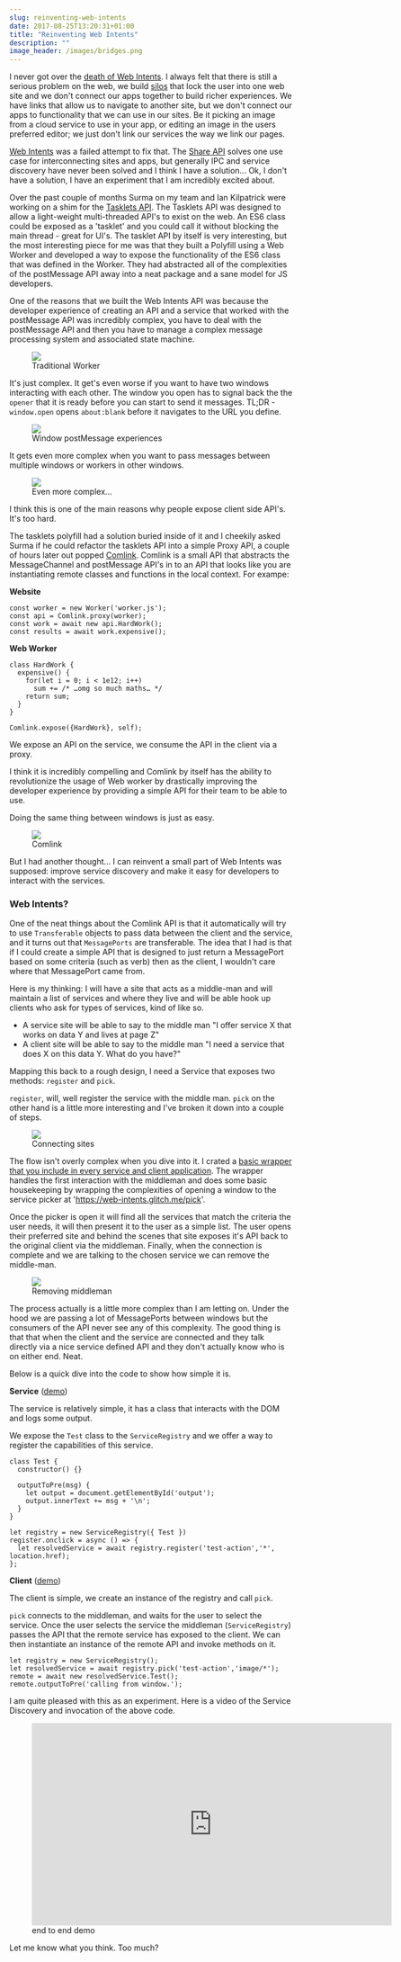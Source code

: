 ```yaml
---
slug: reinventing-web-intents
date: 2017-08-25T13:20:31+01:00
title: "Reinventing Web Intents"
description: ""
image_header: /images/bridges.png
---
```

I never got over the [death of Web Intents](/what-happened-to-web-intents/). I
always felt that there is still a serious problem on the web, we build
[silos](/unintended-silos/) that lock the user into one web site and we don't
connect our apps together to build richer experiences. We have links that allow
us to navigate to another site, but we don't connect our apps to functionality
that we can use in our sites. Be it picking an image from a cloud service to use
in your app, or editing an image in the users preferred editor; we just don't
link our services the way we link our pages.

[Web Intents](https://en.wikipedia.org/wiki/Web_Intents) was a failed attempt to
fix that. The [Share API](/navigator.share/) solves one use case for
interconnecting sites and apps, but generally IPC and service discovery have
never been solved and I think I have a solution... Ok, I don't have a solution,
I have an experiment that I am incredibly excited about.

Over the past couple of months Surma on my team and Ian Kilpatrick were working
on a shim for the [Tasklets API](https://github.com/GoogleChromeLabs/tasklets).
The Tasklets API was designed to allow a light-weight multi-threaded API's to exist on
the web. An ES6 class could be exposed as a 'tasklet' and you could call it
without blocking the main thread - great for UI's. The tasklet API by itself is
very interesting, but the most interesting piece for me was that they built a
Polyfill using a Web Worker and developed a way to expose the functionality of
the ES6 class that was defined in the Worker. They had abstracted all of the
complexities of the postMessage API away into a neat package and a sane model
for JS developers.

One of the reasons that we built the Web Intents API was because the developer
experience of creating an API and a service that worked with the postMessage API
was incredibly complex, you have to deal with the postMessage API and then you
have to manage a complex message processing system and associated state machine.

<figure>
  <img src="/images/worker-dx.png">
  <figcaption>Traditional Worker</figcaption>
</figure>

It's just complex. It get's even worse if you want to have two windows
interacting with each other. The window you open has to signal back the the
`opener` that it is ready before you can start to send it messages. TL;DR -
`window.open` opens `about:blank` before it navigates to the URL you define.

<figure>
  <img src="/images/window-dx.png">
  <figcaption>Window postMessage experiences</figcaption>
</figure>

It gets even more complex when you want to pass messages between multiple windows
or workers in other windows. 

<figure>
  <img src="/images/complex-workers.png">
  <figcaption>Even more complex...</figcaption>
</figure>

I think this is one of the main reasons why people expose client side API's. It's too
hard.

The tasklets polyfill had a solution buried inside of it
and I cheekily asked Surma if he could refactor the tasklets API into a simple
Proxy API, a couple of hours later out popped
[Comlink](https://github.com/GoogleChromeLabs/comlink/). Comlink is a small API
that abstracts the MessageChannel and postMessage API's in to an API that looks
like you are instantiating remote classes and functions in the local context. For 
exampe:

**Website**
```
const worker = new Worker('worker.js');
const api = Comlink.proxy(worker);
const work = await new api.HardWork();
const results = await work.expensive();
```

**Web Worker**
```
class HardWork {
  expensive() {
    for(let i = 0; i < 1e12; i++)
      sum += /* …omg so much maths… */
    return sum;
  }
}

Comlink.expose({HardWork}, self);
```
We expose an API on the service, we consume the API in the client via a proxy.

I think it is incredibly compelling and Comlink by itself has the ability to
revolutionize the usage of Web worker by drastically improving the developer
experience by providing a simple API for their team to be able to use.

Doing the same thing between windows is just as easy.

<figure>
  <img src="/images/comlink.png">
  <figcaption>Comlink</figcaption>
</figure>

But I had another thought... I can reinvent a small part of Web Intents was supposed:
improve service discovery and make it easy for developers to interact with the
services.

### Web Intents?

One of the neat things about the Comlink API is that it automatically will try
to use `Transferable` objects to pass data between the client and the service,
and it turns out that `MessagePorts` are transferable. The idea that I had is
that if I could create a simple API that is designed to just return a
MessagePort based on some criteria (such as verb) then as the client, I wouldn't
care where that MessagePort came from.

Here is my thinking: I will have a site that acts as a middle-man and will
maintain a list of services and where they live and will be able hook up 
clients who ask for types of services, kind of like so.

* A service site will be able to say to the middle man "I offer service X that
  works on data Y and lives at page Z"
* A client site will be able to say to the middle man "I need a service that does
  X on this data Y. What do you have?" 

Mapping this back to a rough design, I need a Service that exposes two methods:
`register` and `pick`.

`register`, will, well register the service with the middle man. `pick` on the
other hand is a little more interesting and I've broken it down into a couple of
steps.

<figure>
  <img src="/images/webintents-step-1.png">
  <figcaption>Connecting sites</figcaption>
</figure>

The flow isn't overly complex when you dive into it. I crated a [basic
wrapper that you include in every service and client
application](https://web-intents.glitch.me/scripts/service.js). The wrapper
handles the first interaction with the middleman and does some basic
housekeeping by wrapping the complexities of opening a window to the service
picker at 'https://web-intents.glitch.me/pick'.

Once the picker is open it will find all the services that match the criteria
the user needs, it will then present it to the user as a simple list. The user
opens their preferred site and behind the scenes that site exposes it's API back
to the original client via the middleman. Finally, when the connection is
complete and we are talking to the chosen service we can remove the middle-man.

<figure>
  <img src="/images/webintents-step-2.png">
  <figcaption>Removing middleman</figcaption>
</figure>

The process actually is a little more complex than I am letting on. Under the
hood we are passing a lot of MessagePorts between windows but the consumers of
the API never see any of this complexity. The good thing is that that when the
client and the service are connected and they talk directly via a nice service
defined API and they don't actually know who is on either end. Neat.

Below is a quick dive into the code to show how simple it is.

**Service** ([demo](https://web-intents-service-1.glitch.me/))

The service is relatively simple, it has a class that interacts with the DOM
and logs some output.

We expose the `Test` class to the `ServiceRegistry` and we offer a way to
register the capabilities of this service.

```
class Test {
  constructor() {}

  outputToPre(msg) {
    let output = document.getElementById('output');
    output.innerText += msg + '\n';
  }
}

let registry = new ServiceRegistry({ Test })
register.onclick = async () => {    
  let resolvedService = await registry.register('test-action','*', location.href);  
};
```

**Client** ([demo](https://web-intents-client.glitch.me/))

The client is simple, we create an instance of the registry and call `pick`.

`pick` connects to the middleman, and waits for the user to select the
service. Once the user selects the service the middleman (`ServiceRegistry`)
passes the API that the remote service has exposed to the client. We can
then instantiate an instance of the remote API and invoke methods on it.

```
let registry = new ServiceRegistry();
let resolvedService = await registry.pick('test-action','image/*');
remote = await new resolvedService.Test();
remote.outputToPre('calling from window.');
```

I am quite pleased with this as an experiment. Here is a video of the Service
Discovery and invocation of the above code.

<figure>
<iframe width="640" height="360" src="https://www.youtube.com/embed/1igal-ehMB4" frameborder="0" allowfullscreen></iframe>
<figcaption>end to end demo</figcaption>
</figure>

Let me know what you think. Too much?